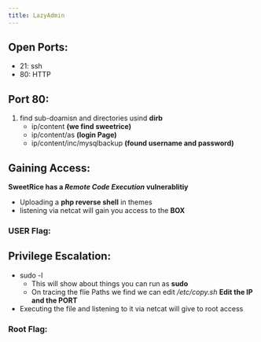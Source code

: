 ```yaml
---
title: LazyAdmin
---
```


## Open Ports:
  - 21: ssh
  - 80: HTTP
  
## Port 80:
1. find sub-doamisn and directories usind **dirb**
   - ip/content **(we find sweetrice)**
   - ip/content/as **(login Page)**
   - ip/content/inc/mysqlbackup **(found username and password)**
   
   
## Gaining Access:
 **SweetRice has a _Remote_ _Code_ _Execution_ vulnerablitiy**
 - Uploading a **php reverse shell** in themes 
 - listening via netcat will gain you access to the **BOX**
### USER Flag:
 


## Privilege Escalation:
 - sudo -l
    - This will show about things you can run as **sudo**
    - On tracing the flie Paths we find we can edit _/etc/copy.sh_
      **Edit the IP and the PORT**
 - Executing the file and listening to it  via netcat will give to root access
### Root Flag:
